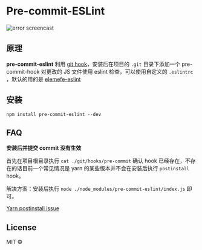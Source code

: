 # Pre-commit-ESLint

![error screencast](http://7xv1ia.com1.z0.glb.clouddn.com/github/pre-commit-eslintscreenshot-error.png)

## 原理
**pre-commit-eslint** 利用 [git hook](https://git-scm.com/book/en/v2/Customizing-Git-Git-Hooks)，安装后在项目的 `.git` 目录下添加一个 pre-commit-hook 对更改的 JS 文件使用 eslint 检查，可以使用自定义的 `.eslintrc` ，默认的用的是 [elemefe-eslint](https://github.com/ElemeFE/eslint-config-elemefe)

## 安装
`npm install pre-commit-eslint --dev`

## FAQ
**安装后并提交 commit 没有生效**

首先在项目根目录执行 `cat ./git/hooks/pre-commit` 确认 hook 已经存在，不存在的话目前一个常见情况是 yarn 的某些版本并不会在安装后执行 `postinstall` hook。

解决方案：安装后执行 `node ./node_modules/pre-commit-eslint/index.js` 即可。

[Yarn postinstall issue](https://github.com/yarnpkg/yarn/issues/853)

## License
MIT &copy;

